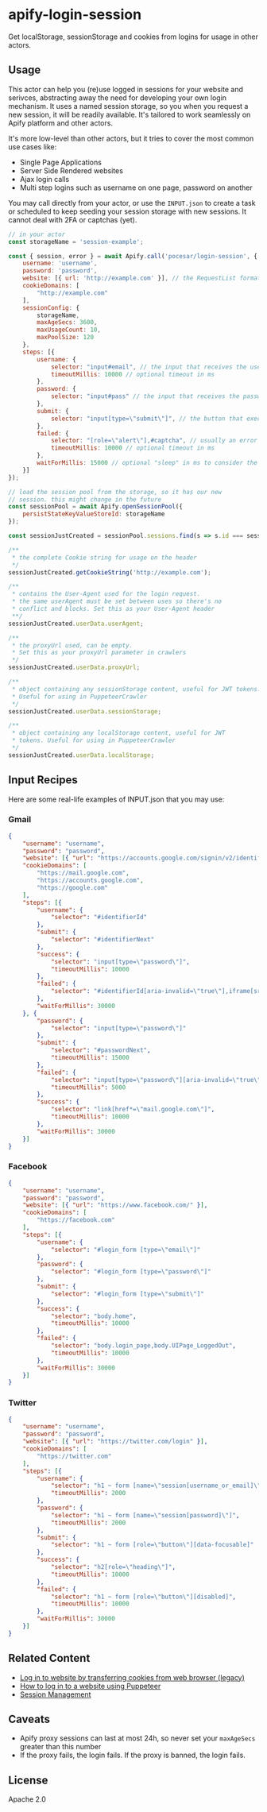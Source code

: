 # apify-login-session

Get localStorage, sessionStorage and cookies from logins for usage in other actors.

## Usage

This actor can help you (re)use logged in sessions for your website and serivces, abstracting away the need for developing your own login mechanism. It uses a named session storage, so you when you request a new session, it will be readily available. It's tailored to work seamlessly on Apify platform and other actors.

It's more low-level than other actors, but it tries to cover the most common use cases like:

* Single Page Applications
* Server Side Rendered websites
* Ajax login calls
* Multi step logins such as username on one page, password on another

You may call directly from your actor, or use the `INPUT.json` to create a task or scheduled to keep seeding your session storage with new sessions. It cannot deal with 2FA or captchas (yet).

```js
// in your actor
const storageName = 'session-example';

const { session, error } = await Apify.call('pocesar/login-session', {
    username: 'username',
    password: 'password',
    website: [{ url: 'http://example.com' }], // the RequestList format
    cookieDomains: [
        "http://example.com"
    ],
    sessionConfig: {
        storageName,
        maxAgeSecs: 3600,
        maxUsageCount: 10,
        maxPoolSize: 120
    },
    steps: [{
        username: {
            selector: "input#email", // the input that receives the username
            timeoutMillis: 10000 // optional timeout in ms
        },
        password: {
            selector: "input#pass" // the input that receives the password
        },
        submit: {
            selector: "input[type=\"submit\"]", // the button that executes the login
        },
        failed: {
            selector: "[role=\"alert\"],#captcha", // usually an error that tells the login failed
            timeoutMillis: 10000 // optional timeout in ms
        },
        waitForMillis: 15000 // optional "sleep" in ms to consider the page as "settled"
    }]
});

// load the session pool from the storage, so it has our new
// session. this might change in the future
const sessionPool = await Apify.openSessionPool({
    persistStateKeyValueStoreId: storageName
});

const sessionJustCreated = sessionPool.sessions.find(s => s.id === session.id);

/**
 * the complete Cookie string for usage on the header
 */
sessionJustCreated.getCookieString('http://example.com');

/**
 * contains the User-Agent used for the login request.
 * the same userAgent must be set between uses so there's no
 * conflict and blocks. Set this as your User-Agent header
 **/
sessionJustCreated.userData.userAgent;

/**
 * the proxyUrl used, can be empty.
 * Set this as your proxyUrl parameter in crawlers
 */
sessionJustCreated.userData.proxyUrl;

/**
 * object containing any sessionStorage content, useful for JWT tokens.
 * Useful for using in PuppeteerCrawler
 */
sessionJustCreated.userData.sessionStorage;

/**
 * object containing any localStorage content, useful for JWT
 * tokens. Useful for using in PuppeteerCrawler
 */
sessionJustCreated.userData.localStorage;

```

## Input Recipes

Here are some real-life examples of INPUT.json that you may use:

### Gmail

```json
{
    "username": "username",
    "password": "password",
    "website": [{ "url": "https://accounts.google.com/signin/v2/identifier?service=mail&passive=true&flowName=GlifWebSignIn&flowEntry=ServiceLogin" }],
    "cookieDomains": [
        "https://mail.google.com",
        "https://accounts.google.com",
        "https://google.com"
    ],
    "steps": [{
        "username": {
            "selector": "#identifierId"
        },
        "submit": {
            "selector": "#identifierNext"
        },
        "success": {
            "selector": "input[type=\"password\"]",
            "timeoutMillis": 10000
        },
        "failed": {
            "selector": "#identifierId[aria-invalid=\"true\"],iframe[src*=\"CheckConnection\"]"
        },
        "waitForMillis": 30000
    }, {
        "password": {
            "selector": "input[type=\"password\"]"
        },
        "submit": {
            "selector": "#passwordNext",
            "timeoutMillis": 15000
        },
        "failed": {
            "selector": "input[type=\"password\"][aria-invalid=\"true\"],iframe[src*=\"CheckConnection\"]",
            "timeoutMillis": 5000
        },
        "success": {
            "selector": "link[href*=\"mail.google.com\"]",
            "timeoutMillis": 10000
        },
        "waitForMillis": 30000
    }]
}
```

### Facebook

```json
{
    "username": "username",
    "password": "password",
    "website": [{ "url": "https://www.facebook.com/" }],
    "cookieDomains": [
        "https://facebook.com"
    ],
    "steps": [{
        "username": {
            "selector": "#login_form [type=\"email\"]"
        },
        "password": {
            "selector": "#login_form [type=\"password\"]"
        },
        "submit": {
            "selector": "#login_form [type=\"submit\"]"
        },
        "success": {
            "selector": "body.home",
            "timeoutMillis": 10000
        },
        "failed": {
            "selector": "body.login_page,body.UIPage_LoggedOut",
            "timeoutMillis": 10000
        },
        "waitForMillis": 30000
    }]
}
```

### Twitter

```json
{
    "username": "username",
    "password": "password",
    "website": [{ "url": "https://twitter.com/login" }],
    "cookieDomains": [
        "https://twitter.com"
    ],
    "steps": [{
        "username": {
            "selector": "h1 ~ form [name=\"session[username_or_email]\"]",
            "timeoutMillis": 2000
        },
        "password": {
            "selector": "h1 ~ form [name=\"session[password]\"]",
            "timeoutMillis": 2000
        },
        "submit": {
            "selector": "h1 ~ form [role=\"button\"][data-focusable]"
        },
        "success": {
            "selector": "h2[role=\"heading\"]",
            "timeoutMillis": 10000
        },
        "failed": {
            "selector": "h1 ~ form [role=\"button\"][disabled]",
            "timeoutMillis": 10000
        },
        "waitForMillis": 30000
    }]
}
```

## Related Content

* [Log in to website by transferring cookies from web browser (legacy)](https://help.apify.com/en/articles/1444249-log-in-to-website-by-transferring-cookies-from-web-browser-legacy)
* [How to log in to a website using Puppeteer](https://help.apify.com/en/articles/1640711-how-to-log-in-to-a-website-using-puppeteer)
* [Session Management](https://sdk.apify.com/docs/guides/session-management)

## Caveats

* Apify proxy sessions can last at most 24h, so never set your `maxAgeSecs` greater than this number
* If the proxy fails, the login fails. If the proxy is banned, the login fails.

## License

Apache 2.0
